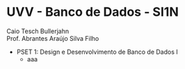# UVV - Banco de Dados - SI1N

Caio Tesch Bullerjahn  
Prof. Abrantes Araújo Silva Filho

- PSET 1: Design e Desenvolvimento de Banco de Dados I
  - aaa
